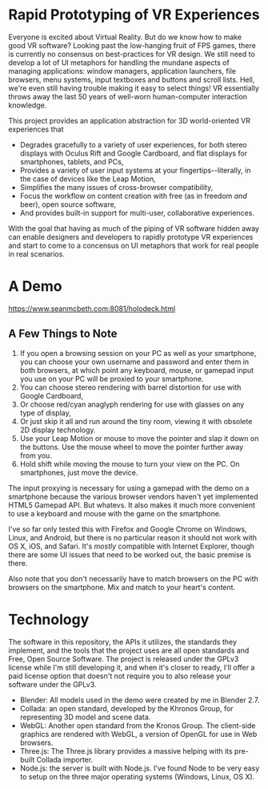 # Rapid Prototyping of VR Experiences

Everyone is excited about Virtual Reality. But do we know how to make good VR software? Looking past the low-hanging fruit of FPS games, there is currently no consensus on best-practices for VR design. We still need to develop a lot of UI metaphors for handling the mundane aspects of managing applications: window managers,  application launchers, file browsers, menu systems, input textboxes and buttons and scroll lists. Hell, we're even still having trouble making it easy to select things! VR essentially throws away the last 50 years of well-worn human-computer interaction knowledge.

This project provides an application abstraction for 3D world-oriented VR experiences that
 - Degrades gracefully to a variety of user experiences, for both stereo displays with Oculus Rift and Google Cardboard, and flat displays for smartphones, tablets, and PCs,
 - Provides a variety of user input systems at your fingertips--literally, in the case of devices like the Leap Motion,
 - Simplifies the many issues of cross-browser compatibility,
 - Focus the workflow on content creation with free (as in freedom *and* beer), open source software,
 - And provides built-in support for multi-user, collaborative experiences.

With the goal that having as much of the piping of VR software hidden away can enable designers and developers to rapidly prototype VR experiences and start to come to a concensus on UI metaphors that work for real people in real scenarios.

# A Demo

https://www.seanmcbeth.com:8081/holodeck.html

## A Few Things to Note

1. If you open a browsing session on your PC as well as your smartphone, you can choose your own username and password and enter them in both browsers, at which point any keyboard, mouse, or gamepad input you use on your PC will be proxied to your smartphone.
2. You can choose stereo rendering with barrel distortion for use with Google Cardboard,
3. Or choose red/cyan anaglyph rendering for use with glasses on any type of display,
4. Or just skip it all and run around the tiny room, viewing it with obsolete 2D display technology.
5. Use your Leap Motion or mouse to move the pointer and slap it down on the buttons. Use the mouse wheel to move the pointer further away from you.
6. Hold shift while moving the mouse to turn your view on the PC. On smartphones, just move the device.

The input proxying is necessary for using a gamepad with the demo on a smartphone because the various browser vendors haven't yet implemented HTML5 Gamepad API. But whatevs. It also makes it much more convenient to use a keyboard and mouse with the game on the smartphone.

I've so far only tested this with Firefox and Google Chrome on Windows, Linux, and Android, but there is no particular reason it should not work with OS X, iOS, and Safari. It's *mostly* compatible with Internet Explorer, though there are some UI issues that need to be worked out, the basic premise is there.

Also note that you don't necessarily have to match browsers on the PC with browsers on the smartphone. Mix and match to your heart's content.

# Technology

The software in this repository, the APIs it utilizes, the standards they implement, and the tools that the project uses are all open standards and Free, Open Source Software. The project is released under the GPLv3 license while I'm still developing it, and when it's closer to ready, I'll offer a paid license option that doesn't not require you to also release your software under the GPLv3.

 - Blender: All models used in the demo were created by me in Blender 2.7.
 - Collada: an open standard, developed by the Khronos Group, for representing 3D model and scene data.
 - WebGL: Another open standard from the Kronos Group. The client-side graphics are rendered with WebGL, a version of OpenGL for use in Web browsers.
 - Three.js: The Three.js library provides a massive helping with its pre-built Collada importer.
 - Node.js: the server is built with Node.js. I've found Node to be very easy to setup on the three major operating systems (Windows, Linux, OS X).

